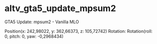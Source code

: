 # altv_gta5_update_mpsum2
GTA5 Update: mpsum2 - Vanilla MLO
 
Position(x: 242,98022, y: 362,66373, z: 105,72742) 
Rotation: Rotation(roll: 0, pitch: 0, yaw: -0,2968434)
